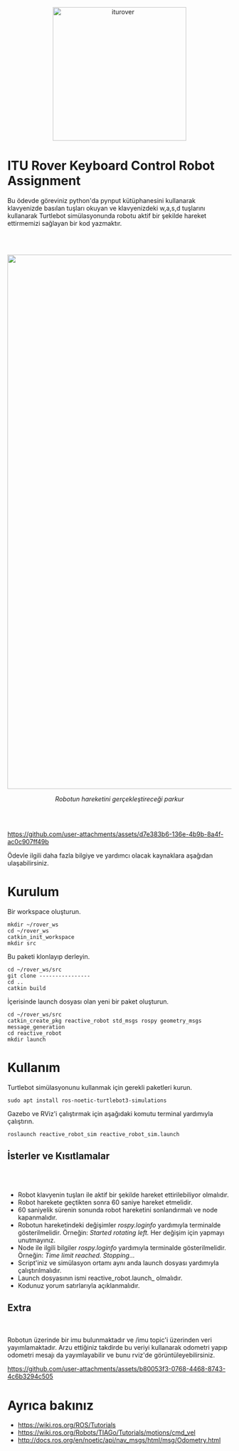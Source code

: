 <p align="center">
  <img src="https://github.com/itu-rover/iturover_obstacle_avoidance_assignment/assets/99661459/ac4adfa5-b237-4c0e-9f1e-56532de83b65" alt="iturover" width="300"/>
</p>
<p align="center">
</p>


# ITU Rover Keyboard Control Robot Assignment

Bu ödevde göreviniz python'da pynput kütüphanesini kullanarak klavyenizde basılan tuşları okuyan ve klavyenizdeki w,a,s,d tuşlarını kullanarak Turtlebot simülasyonunda robotu aktif bir şekilde hareket ettirmemizi sağlayan bir kod yazmaktır.

<br>
<br>



<p align="center">
  <img src="https://github.com/itu-rover/iturover_obstacle_avoidance_assignment/assets/99661459/e3828def-fe18-4531-a2a4-796c0e6797b1" alt="harita" width="1200"/>
</p>
<p align="center">
  <em>Robotun hareketini gerçekleştireceği parkur</em>
</p>
<br>
<br>


https://github.com/user-attachments/assets/d7e383b6-136e-4b9b-8a4f-ac0c907ff49b




Ödevle ilgili daha fazla bilgiye ve yardımcı olacak kaynaklara aşağıdan ulaşabilirsiniz.

# Kurulum

Bir workspace oluşturun.

```
mkdir ~/rover_ws
cd ~/rover_ws
catkin_init_workspace
mkdir src
```

Bu paketi klonlayıp derleyin.

```
cd ~/rover_ws/src
git clone ----------------
cd ..
catkin build
```
İçerisinde launch dosyası olan yeni bir paket oluşturun.

```
cd ~/rover_ws/src
catkin_create_pkg reactive_robot std_msgs rospy geometry_msgs message_generation
cd reactive_robot
mkdir launch
```


# Kullanım

Turtlebot simülasyonunu kullanmak için gerekli paketleri kurun.

`
sudo apt install ros-noetic-turtlebot3-simulations
`

Gazebo ve RViz'i çalıştırmak için aşağıdaki komutu terminal yardımıyla çalıştırın.

`
roslaunch reactive_robot_sim reactive_robot_sim.launch
`


## İsterler ve Kısıtlamalar
<br>
<br>




* Robot klavyenin tuşları ile aktif bir şekilde hareket ettirilebiliyor olmalıdır.
* Robot harekete geçtikten sonra 60 saniye hareket etmelidir.
* 60 saniyelik sürenin sonunda robot hareketini sonlandırmalı ve node kapanmalıdır.
* Robotun hareketindeki değişimler _rospy.loginfo_ yardımıyla terminalde gösterilmelidir. Örneğin: _Started rotating left._ Her değişim için yapmayı unutmayınız.
* Node ile ilgili bilgiler _rospy.loginfo_ yardımıyla terminalde gösterilmelidir. Örneğin: _Time limit reached. Stopping..._
* Script'iniz ve simülasyon ortamı aynı anda launch dosyası yardımıyla çalıştırılmalıdır.
* Launch dosyasının ismi reactive_robot.launch_ olmalıdır.
* Kodunuz yorum satırlarıyla açıklanmalıdır.


## Extra
<br>
<br>
Robotun üzerinde bir imu bulunmaktadır ve /imu topic'i üzerinden veri yayımlamaktadır. Arzu ettiğiniz takdirde bu veriyi kullanarak odometri yapıp odometri mesajı da yayımlayabilir ve bunu rviz'de görüntüleyebilirsiniz.



https://github.com/user-attachments/assets/b80053f3-0768-4468-8743-4c6b3294c505




# Ayrıca bakınız

* https://wiki.ros.org/ROS/Tutorials
* https://wiki.ros.org/Robots/TIAGo/Tutorials/motions/cmd_vel
* http://docs.ros.org/en/noetic/api/nav_msgs/html/msg/Odometry.html
